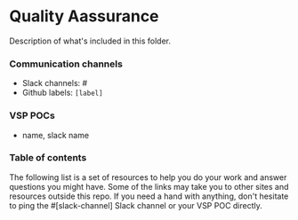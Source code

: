 # Quality Aassurance
Description of what's included in this folder. 

### Communication channels
- Slack channels: #
- Github labels: `[label]`

### VSP POCs
- name, slack name

### Table of contents
The following list is a set of resources to help you do your work and answer questions you might have. Some of the links may take you to other sites and resources outside this repo. If you need a hand with anything, don't hesitate to ping the #[slack-channel] Slack channel or your VSP POC directly.

